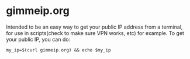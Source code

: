 # gimmeip.org

Intended to be an easy way to get your public IP address from a terminal, for use in scripts(check to make sure VPN works, etc) for example. To get your public IP, you can do:
```
my_ip=$(curl gimmeip.org) && echo $my_ip
```

